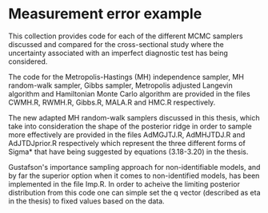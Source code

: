# Measurement error example

This collection provides code for each of the different MCMC samplers discussed and compared for the cross-sectional study where the uncertainty associated with an imperfect diagnostic test has being considered. 

The code for the Metropolis-Hastings (MH) independence sampler, MH random-walk sampler, Gibbs sampler, Metropolis adjusted Langevin algorithm and Hamiltonian Monte Carlo algorithm are provided in the files CWMH.R, RWMH.R, Gibbs.R, MALA.R and HMC.R respectively. 

The new adapted MH random-walk samplers discussed in this thesis, which take into consideration the shape of the posterior ridge in order to sample more effectively are provided in the files AdMGJTJ.R, AdMHJTDJ.R and AdJTDJprior.R respectively which represent the three different forms of Sigma* that have being suggested by equations (3.18-3.20) in the thesis. 

Gustafson's importance sampling approach for non-identifiable models, and by far the superior option when it comes to non-identified models, has been implemented in the file Imp.R. In order to acheive the limiting posterior distribution from this code one can simple set the q vector (described as eta in the thesis) to fixed values based on the data.  
